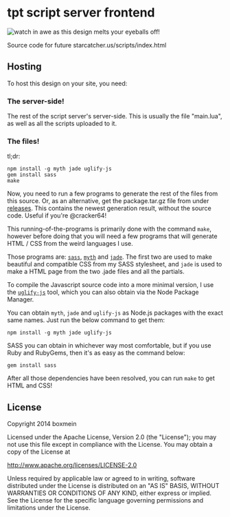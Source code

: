 # tpt script server frontend

![watch in awe as this design melts your eyeballs off!](http://i.imgur.com/tpKXDpa.png)

Source code for future starcatcher.us/scripts/index.html

## Hosting

To host this design on your site, you need:

### The server-side!

The rest of the script server's server-side. This is usually the file
"main.lua", as well as all the scripts uploaded to it.

### The files!

tl;dr:

    npm install -g myth jade uglify-js
    gem install sass
    make


Now, you need to run a few programs to generate the rest of the files from this source.
Or, as an alternative, get the package.tar.gz file from under [releases][releases]. 
This contains the newest generation result, without the source code. Useful
if you're @cracker64!

This running-of-the-programs is primarily done with the command `make`, 
however before doing that you will need a few programs that will generate
HTML / CSS from the weird languages I use.

Those programs are: [`sass`][sass], [`myth`][myth] and [`jade`][jade]. 
The first two are used to make beautiful and compatible CSS from my SASS 
stylesheet, and `jade` is used to make a HTML page from the two .jade files 
and all the partials. 

To compile the Javascript source code into a more minimal version, I use the 
[`uglify-js`][uglify] tool, which you can also obtain via the Node Package
Manager. 

You can obtain `myth`, `jade` and `uglify-js` as Node.js packages with the 
exact same names. Just run the below command to get them:

    npm install -g myth jade uglify-js

SASS you can obtain in whichever way most comfortable, but if you use Ruby and
RubyGems, then it's as easy as the command below:

    gem install sass

After all those dependencies have been resolved, you can run `make` to get 
HTML and CSS!

[sass]: http://sass-lang.com/
[jade]: http://jade-lang.com/
[myth]: http://myth.io/
[uglify]: https://github.com/mishoo/UglifyJS
[releases]: https://github.com/boxmein/starcatcher-script-server-design/releases

## License

Copyright 2014 boxmein

Licensed under the Apache License, Version 2.0 (the "License"); you may not use
this file except in compliance with the License. You may obtain a copy of the
License at

http://www.apache.org/licenses/LICENSE-2.0

Unless required by applicable law or agreed to in writing, software distributed
under the License is distributed on an "AS IS" BASIS, WITHOUT WARRANTIES OR
CONDITIONS OF ANY KIND, either express or implied. See the License for the
specific language governing permissions and limitations under the License.
